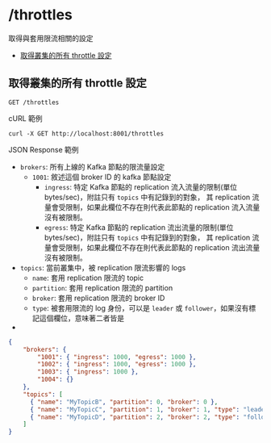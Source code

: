 /throttles
===

取得與套用限流相關的設定

- [取得叢集的所有 throttle 設定](#取得叢集的所有-throttle-設定)

## 取得叢集的所有 throttle 設定

```shell
GET /throttles
```

cURL 範例

```shell
curl -X GET http://localhost:8001/throttles
```

JSON Response 範例

- `brokers`: 所有上線的 Kafka 節點的限流量設定
  - `1001`: 敘述這個 broker ID 的 kafka 節點設定
    - `ingress`: 特定 Kafka 節點的 replication 流入流量的限制(單位 bytes/sec)，附註只有 `topics` 中有記錄到的對象，
      其 replication 流量會受限制，如果此欄位不存在則代表此節點的 replication 流入流量沒有被限制。
    - `egress`: 特定 Kafka 節點的 replication 流出流量的限制(單位 bytes/sec)，附註只有 `topics` 中有記錄到的對象，
      其 replication 流量會受限制，如果此欄位不存在則代表此節點的 replication 流出流量沒有被限制。
- `topics`: 當前叢集中，被 replication 限流影響的 logs
  - `name`: 套用 replication 限流的 topic
  - `partition`: 套用 replication 限流的 partition
  - `broker`: 套用 replication 限流的 broker ID
  - `type`: 被套用限流的 log 身份，可以是 `leader` 或 `follower`，如果沒有標記這個欄位，意味著二者皆是
- 

```json
{
    "brokers": {
        "1001": { "ingress": 1000, "egress": 1000 },
        "1002": { "ingress": 1000, "egress": 1000 },
        "1003": { "ingress": 1000 },
        "1004": {}
    },
    "topics": [
      { "name": "MyTopicB", "partition": 0, "broker": 0 },
      { "name": "MyTopicC", "partition": 1, "broker": 1, "type": "leader" },
      { "name": "MyTopicD", "partition": 2, "broker": 2, "type": "follower" }
    ]
}
```